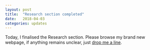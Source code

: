 ```yaml
---
layout: post
title:  "Research section completed"
date:   2018-04-03
categories: updates
---
```


Today, I finalised the Research section. Please browse my brand new webpage, if anything remains unclear, just [drop me a line](/contact/).
